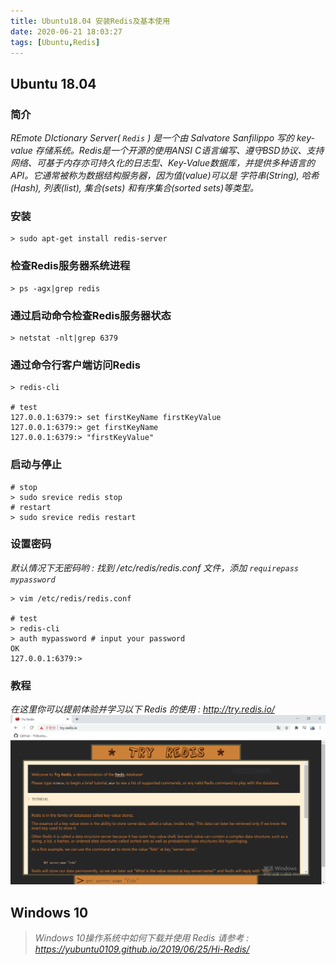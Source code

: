 ```yaml
---
title: Ubuntu18.04 安装Redis及基本使用
date: 2020-06-21 18:03:27
tags: [Ubuntu,Redis]
---
```



## Ubuntu 18.04
### 简介
*REmote DIctionary Server( `Redis` ) 是一个由 Salvatore Sanfilippo 写的 key-value 存储系统。Redis是一个开源的使用ANSI C语言编写、遵守BSD协议、支持网络、可基于内存亦可持久化的日志型、Key-Value数据库，并提供多种语言的API。它通常被称为数据结构服务器，因为值(value)可以是 字符串(String), 哈希(Hash), 列表(list), 集合(sets) 和有序集合(sorted sets)等类型。*


### 安装
```shell
> sudo apt-get install redis-server
```

### 检查Redis服务器系统进程
```shell
> ps -agx|grep redis
```

### 通过启动命令检查Redis服务器状态
```shell
> netstat -nlt|grep 6379
```

### 通过命令行客户端访问Redis
```shell
> redis-cli

# test
127.0.0.1:6379:> set firstKeyName firstKeyValue
127.0.0.1:6379:> get firstKeyName 
127.0.0.1:6379:> "firstKeyValue"
```

### 启动与停止
```shell
# stop
> sudo srevice redis stop
# restart
> sudo srevice redis restart
```

### 设置密码
*默认情况下无密码哟 : 找到 /etc/redis/redis.conf 文件，添加 `requirepass mypassword`*
```shell
> vim /etc/redis/redis.conf

# test
> redis-cli
> auth mypassword # input your password
OK
127.0.0.1:6379:>
```

### 教程
*在这里你可以提前体验并学习以下 Redis 的使用 : http://try.redis.io/*
![ ](Ubuntu18-04-安装Redis及基本使用/try.redis.io.PNG)



## Windows 10
> *Windows 10操作系统中如何下载并使用 Redis 请参考 : https://yubuntu0109.github.io/2019/06/25/Hi-Redis/*
